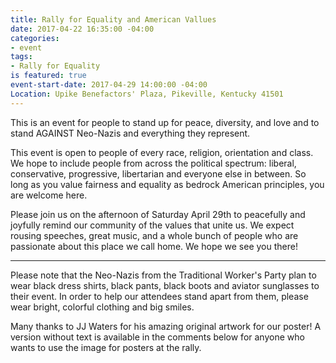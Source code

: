 ```yaml
---
title: Rally for Equality and American Vallues
date: 2017-04-22 16:35:00 -04:00
categories:
- event
tags:
- Rally for Equality
is featured: true
event-start-date: 2017-04-29 14:00:00 -04:00
Location: Upike Benefactors' Plaza, Pikeville, Kentucky 41501
---
```


This is an event for people to stand up for peace, diversity, and love and to stand AGAINST Neo-Nazis and everything they represent.

This event is open to people of every race, religion, orientation and class. We hope to include people from across the political spectrum: liberal, conservative, progressive, libertarian and everyone else in between. So long as you value fairness and equality as bedrock American principles, you are welcome here.

Please join us on the afternoon of Saturday April 29th to peacefully and joyfully remind our community of the values that unite us. We expect rousing speeches, great music, and a whole bunch of people who are passionate about this place we call home. We hope we see you there!

---------------------------------------------------

Please note that the Neo-Nazis from the Traditional Worker's Party plan to wear black dress shirts, black pants, black boots and aviator sunglasses to their event. In order to help our attendees stand apart from them, please wear bright, colorful clothing and big smiles.

Many thanks to JJ Waters for his amazing original artwork for our poster! A version without text is available in the comments below for anyone who wants to use the image for posters at the rally.